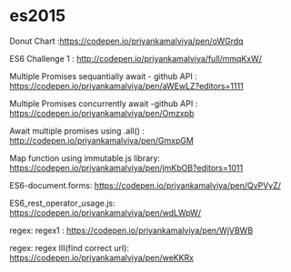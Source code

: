 # es2015

Donut Chart :https://codepen.io/priyankamalviya/pen/oWGrdq


ES6 Challenge 1 : http://codepen.io/priyankamalviya/full/mmqKxW/

Multiple Promises sequantially await - github API : https://codepen.io/priyankamalviya/pen/aWEwLZ?editors=1111

Multiple Promises concurrently await -github API : https://codepen.io/priyankamalviya/pen/Omzxpb

Await multiple promises using .all() : http://codepen.io/priyankamalviya/pen/GmxpGM

Map function using immutable.js library: https://codepen.io/priyankamalviya/pen/jmKbOB?editors=1011

ES6-document.forms: https://codepen.io/priyankamalviya/pen/QvPVyZ/

ES6_rest_operator_usage.js: https://codepen.io/priyankamalviya/pen/wdLWpW/

regex: regex1 : https://codepen.io/priyankamalviya/pen/WjVBWB

regex: regex III(find correct url): https://codepen.io/priyankamalviya/pen/weKKRx








